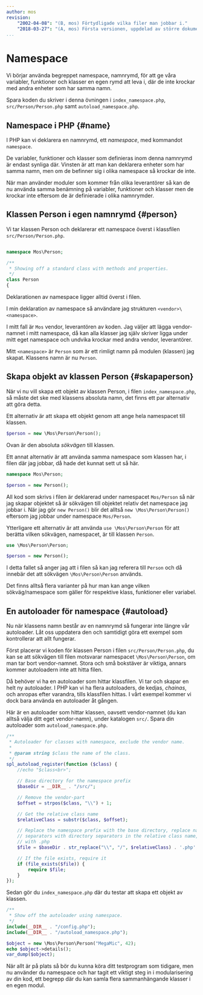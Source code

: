 ```yaml
---
author: mos
revision:
    "2002-04-08": "(B, mos) Förtydligade vilka filer man jobbar i."
    "2018-03-27": "(A, mos) Första versionen, uppdelad av större dokument och uppdaterad."
...
```

Namespace
==================================

Vi börjar använda begreppet namespace, namnrymd, för att ge våra variabler, funktioner och klasser en egen rymd att leva i, där de inte krockar med andra enheter som har samma namn.

Spara koden du skriver i denna övningen i `index_namespace.php`, `src/Person/Person.php` samt `autoload_namespace.php`.



Namespace i PHP {#name}
----------------------------------

I PHP kan vi deklarera en namnrymd, ett _namespace_, med kommandot `namespace`.

De variabler, funktioner och klasser som definieras inom denna namnrymd är endast synliga där. Vinsten är att man kan deklarera enheter som har samma namn, men om de befinner sig i olika namespace så krockar de inte.

När man använder moduler som kommer från olika leverantörer så kan de nu använda samma benämning på variabler, funktioner och klasser men de krockar inte eftersom de är definierade i olika namnrymder.



Klassen Person i egen namnrymd {#person}
----------------------------------

Vi tar klassen Person och deklarerar ett namespace överst i klassfilen `src/Person/Person.php`.

```php

namespace Mos\Person;

/**
 * Showing off a standard class with methods and properties.
 */
class Person
{
```

Deklarationen av namespace ligger alltid överst i filen.

I min deklaration av namespace så användare jag strukturen `<vendor>\<namespace>`.

I mitt fall är `Mos` vendor, leverantören av koden. Jag väljer att lägga vendor-namnet i mitt namespace, då kan alla klasser jag själv skriver ligga under mitt eget namespace och undvika krockar med andra vendor, leverantörer.

Mitt `<namespace>` är `Person` som är ett rimligt namn på modulen (klassen) jag skapat. Klassens namn är nu `Person`.



Skapa objekt av klassen Person {#skapaperson}
----------------------------------

När vi nu vill skapa ett objekt av klassen Person, i filen `index_namespace.php`, så måste det ske med klassens absoluta namn, det finns ett par alternativ att göra detta.

Ett alternativ är att skapa ett objekt genom att ange hela namespacet till klassen.

```php
$person = new \Mos\Person\Person();
```

Ovan är den absoluta _sökvägen_ till klassen.

Ett annat alternativ är att använda samma namespace som klassen har, i filen där jag jobbar, då hade det kunnat sett ut så här.

```php
namespace Mos\Person;

$person = new Person();
```

All kod som skrivs i filen är deklarerad under namespacet `Mos/Person` så när jag skapar objektet så är sökvägen till objektet relativ det namespace jag jobbar i. När jag gör `new Person()` blir det alltså `new \Mos\Person\Person()` eftersom jag jobbar under namespace `Mos/Person`.

Ytterligare ett alternativ är att använda `use \Mos\Person\Person` för att berätta vilken sökvägen, namespacet, är till klassen `Person`.

```php
use \Mos\Person\Person;

$person = new Person();
```

I detta fallet så anger jag att i filen så kan jag referera till `Person` och då innebär det att sökvägen `\Mos\Person\Person` används.

Det finns alltså flera varianter på hur man kan ange vilken sökväg/namespace som gäller för respektive klass, funktioner eller variabel.



En autoloader för namespace {#autoload}
----------------------------------

Nu när klassens namn består av en namnrymd så fungerar inte längre vår autoloader. Låt oss uppdatera den och samtidigt göra ett exempel som kontrollerar att allt fungerar.

Först placerar vi koden för klassen Person i filen `src/Person/Person.php`, du kan se att sökvägen till filen motsvarar namespacet `\Mos\Person\Person`, om man tar bort vendor-namnet. Stora och små bokstäver är viktiga, annars kommer autoloadern inte att hitta filen.

Då behöver vi ha en autoloader som hittar klassfilen. Vi tar och skapar en helt ny autoloader. I PHP kan vi ha flera autoloaders, de kedjas, _chainas_, och anropas efter varandra, tills klassfilen hittas. I vårt exempel kommer vi dock bara använda en autoloader åt gången.

Här är en autoloader som hittar klassen, oavsett vendor-namnet (du kan alltså välja ditt eget vendor-namn), under katalogen `src/`. Spara din autoloader som `autoload_namespace.php`.

```php
/**
 * Autoloader for classes with namespace, exclude the vendor name.
 *
 * @param string $class the name of the class.
 */
spl_autoload_register(function ($class) {
    //echo "$class<br>";

    // Base directory for the namespace prefix
    $baseDir = __DIR__ . "/src/";

    // Remove the vendor-part
    $offset = strpos($class, "\\") + 1;

    // Get the relative class name
    $relativeClass = substr($class, $offset);

    // Replace the namespace prefix with the base directory, replace namespace
    // separators with directory separators in the relative class name, append
    // with .php
    $file = $baseDir . str_replace("\\", "/", $relativeClass) . '.php';

    // If the file exists, require it
    if (file_exists($file)) {
        require $file;
    }
});
```

Sedan gör du `index_namespace.php` där du testar att skapa ett objekt av klassen.

```php
/**
 * Show off the autoloader using namespace.
 */
include(__DIR__ . "/config.php");
include(__DIR__ . "/autoload_namespace.php");

$object = new \Mos\Person\Person("MegaMic", 42);
echo $object->details();
var_dump($object);
```

När allt är på plats så bör du kunna köra ditt testprogram som tidigare, men nu använder du namespace och har tagit ett viktigt steg in i modularisering av din kod, ett begrepp där du kan samla flera sammanhängande klasser i en egen modul.
